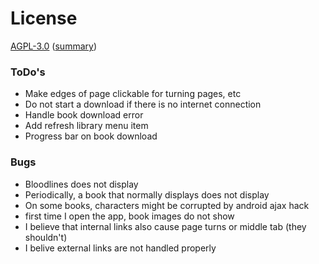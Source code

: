 # License

[AGPL-3.0](https://opensource.org/licenses/AGPL-3.0) ([summary](https://tldrlegal.com/license/gnu-affero-general-public-license-v3-(agpl-3.0)))

### ToDo's

- Make edges of page clickable for turning pages, etc
- Do not start a download if there is no internet connection
- Handle book download error
- Add refresh library menu item
- Progress bar on book download

### Bugs

- Bloodlines does not display
- Periodically, a book that normally displays does not display
- On some books, characters might be corrupted by android ajax hack
- first time I open the app, book images do not show
- I believe that internal links also cause page turns or middle tab (they shouldn't)
- I belive external links are not handled properly